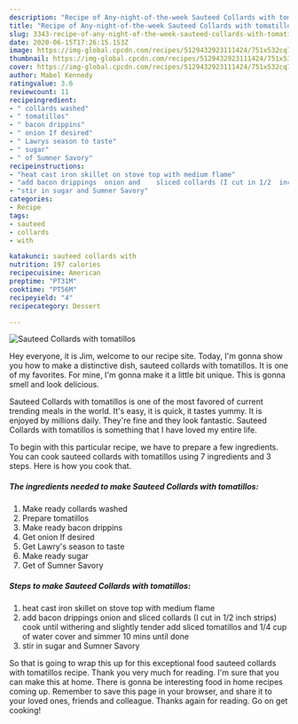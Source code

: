 ```yaml
---
description: "Recipe of Any-night-of-the-week Sauteed Collards with tomatillos"
title: "Recipe of Any-night-of-the-week Sauteed Collards with tomatillos"
slug: 3343-recipe-of-any-night-of-the-week-sauteed-collards-with-tomatillos
date: 2020-06-15T17:26:15.153Z
image: https://img-global.cpcdn.com/recipes/5129432923111424/751x532cq70/sauteed-collards-with-tomatillos-recipe-main-photo.jpg
thumbnail: https://img-global.cpcdn.com/recipes/5129432923111424/751x532cq70/sauteed-collards-with-tomatillos-recipe-main-photo.jpg
cover: https://img-global.cpcdn.com/recipes/5129432923111424/751x532cq70/sauteed-collards-with-tomatillos-recipe-main-photo.jpg
author: Mabel Kennedy
ratingvalue: 3.6
reviewcount: 11
recipeingredient:
- " collards washed"
- " tomatillos"
- " bacon drippins"
- " onion If desired"
- " Lawrys season to taste"
- " sugar"
- " of Sumner Savory"
recipeinstructions:
- "heat cast iron skillet on stove top with medium flame"
- "add bacon drippings  onion and    sliced collards (I cut in 1/2  inch strips)  cook until withering and slightly tender add sliced tomatillos and 1/4 cup of water cover and simmer 10 mins until done"
- "stir in sugar and Sumner Savory"
categories:
- Recipe
tags:
- sauteed
- collards
- with

katakunci: sauteed collards with 
nutrition: 197 calories
recipecuisine: American
preptime: "PT31M"
cooktime: "PT56M"
recipeyield: "4"
recipecategory: Dessert

---
```



![Sauteed Collards with tomatillos](https://img-global.cpcdn.com/recipes/5129432923111424/751x532cq70/sauteed-collards-with-tomatillos-recipe-main-photo.jpg)

Hey everyone, it is Jim, welcome to our recipe site. Today, I'm gonna show you how to make a distinctive dish, sauteed collards with tomatillos. It is one of my favorites. For mine, I'm gonna make it a little bit unique. This is gonna smell and look delicious.



Sauteed Collards with tomatillos is one of the most favored of current trending meals in the world. It's easy, it is quick, it tastes yummy. It is enjoyed by millions daily. They're fine and they look fantastic. Sauteed Collards with tomatillos is something that I have loved my entire life.


To begin with this particular recipe, we have to prepare a few ingredients. You can cook sauteed collards with tomatillos using 7 ingredients and 3 steps. Here is how you cook that.

<!--inarticleads1-->

##### The ingredients needed to make Sauteed Collards with tomatillos:

1. Make ready  collards washed
1. Prepare  tomatillos
1. Make ready  bacon drippins
1. Get  onion If desired
1. Get  Lawry&#39;s season to taste
1. Make ready  sugar
1. Get  of Sumner Savory




<!--inarticleads2-->

##### Steps to make Sauteed Collards with tomatillos:

1. heat cast iron skillet on stove top with medium flame
1. add bacon drippings  onion and    sliced collards (I cut in 1/2  inch strips)  cook until withering and slightly tender add sliced tomatillos and 1/4 cup of water cover and simmer 10 mins until done
1. stir in sugar and Sumner Savory




So that is going to wrap this up for this exceptional food sauteed collards with tomatillos recipe. Thank you very much for reading. I'm sure that you can make this at home. There is gonna be interesting food in home recipes coming up. Remember to save this page in your browser, and share it to your loved ones, friends and colleague. Thanks again for reading. Go on get cooking!
